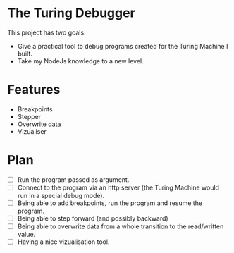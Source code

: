 # The Turing Debugger

This project has two goals:

- Give a practical tool to debug programs created for the Turing Machine I built.
- Take my NodeJs knowledge to a new level.

# Features

- Breakpoints
- Stepper
- Overwrite data
- Vizualiser

# Plan

- [ ] Run the program passed as argument.
- [ ] Connect to the program via an http server (the Turing Machine would run in a special debug mode).
- [ ] Being able to add breakpoints, run the program and resume the program.
- [ ] Being able to step forward (and possibly backward)
- [ ] Being able to overwrite data from a whole transition to the read/written value.
- [ ] Having a nice vizualisation tool.
